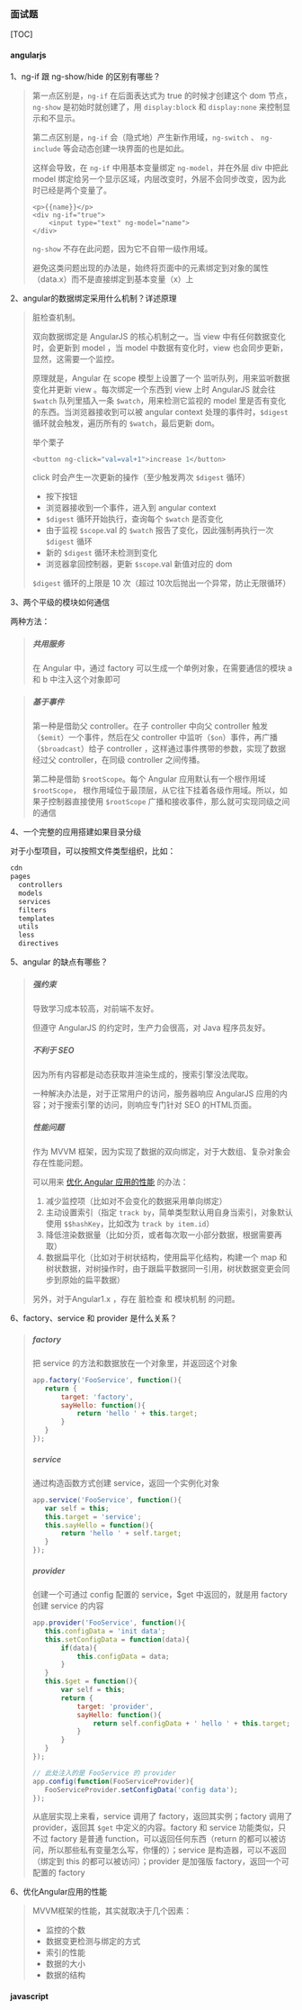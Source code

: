 ### 面试题

[TOC]

#### angularjs

1、ng-if 跟 ng-show/hide 的区别有哪些？

> 第一点区别是，`ng-if` 在后面表达式为 true 的时候才创建这个 dom 节点，`ng-show` 是初始时就创建了，用 `display:block` 和 `display:none` 来控制显示和不显示。
>
> 第二点区别是，`ng-if` 会（隐式地）产生新作用域，`ng-switch` 、 `ng-include` 等会动态创建一块界面的也是如此。
>
> 这样会导致，在 `ng-if` 中用基本变量绑定 `ng-model`，并在外层 div 中把此 model 绑定给另一个显示区域，内层改变时，外层不会同步改变，因为此时已经是两个变量了。
>
> ```
> <p>{{name}}</p>
> <div ng-if="true">
>     <input type="text" ng-model="name">
> </div>
> ```
>
> `ng-show` 不存在此问题，因为它不自带一级作用域。
>
> 避免这类问题出现的办法是，始终将页面中的元素绑定到对象的属性（data.x）而不是直接绑定到基本变量（x）上

2、angular的数据绑定采用什么机制？详述原理

>脏检查机制。
>
>双向数据绑定是 AngularJS 的核心机制之一。当 view 中有任何数据变化时，会更新到 model ，当 model 中数据有变化时，view 也会同步更新，显然，这需要一个监控。
>
>原理就是，Angular 在 scope 模型上设置了一个 监听队列，用来监听数据变化并更新 view 。每次绑定一个东西到 view 上时 AngularJS 就会往 `$watch` 队列里插入一条 `$watch`，用来检测它监视的 model 里是否有变化的东西。当浏览器接收到可以被 angular context 处理的事件时，`$digest` 循环就会触发，遍历所有的 `$watch`，最后更新 dom。
>
>举个栗子
>
>```javascript
><button ng-click="val=val+1">increase 1</button>
>```
>
>click 时会产生一次更新的操作（至少触发两次 `$digest` 循环）
>
>- 按下按钮
>- 浏览器接收到一个事件，进入到 angular context
>- `$digest` 循环开始执行，查询每个 `$watch` 是否变化
>- 由于监视 `$scope`.val 的 `$watch` 报告了变化，因此强制再执行一次 `$digest` 循环
>- 新的 `$digest` 循环未检测到变化
>- 浏览器拿回控制器，更新 `$scope`.val 新值对应的 dom
>
>`$digest` 循环的上限是 10 次（超过 10次后抛出一个异常，防止无限循环）



3、两个平级的模块如何通信

两种方法：

> ##### 共用服务
>
> 在 Angular 中，通过 factory 可以生成一个单例对象，在需要通信的模块 a 和 b 中注入这个对象即可

> ##### 基于事件
>
> 第一种是借助父 controller。在子 controller 中向父 controller 触发（`$emit`）一个事件，然后在父 controller 中监听（`$on`）事件，再广播（`$broadcast`）给子 controller ，这样通过事件携带的参数，实现了数据经过父 controller，在同级 controller 之间传播。
>
> 第二种是借助 `$rootScope`。每个 Angular 应用默认有一个根作用域 `$rootScope`， 根作用域位于最顶层，从它往下挂着各级作用域。所以，如果子控制器直接使用 `$rootScope` 广播和接收事件，那么就可实现同级之间的通信

4、一个完整的应用搭建如果目录分级

对于小型项目，可以按照文件类型组织，比如：

```javascript
cdn
pages
  controllers
  models
  services
  filters
  templates
  utils
  less
  directives
```

5、angular 的缺点有哪些？

> ##### 强约束
>
> 导致学习成本较高，对前端不友好。
>
> 但遵守 AngularJS 的约定时，生产力会很高，对 Java 程序员友好。
>
> ##### 不利于 SEO
>
> 因为所有内容都是动态获取并渲染生成的，搜索引擎没法爬取。
>
> 一种解决办法是，对于正常用户的访问，服务器响应 AngularJS 应用的内容；对于搜索引擎的访问，则响应专门针对 SEO 的HTML页面。
>
> ##### 性能问题
>
> 作为 MVVM 框架，因为实现了数据的双向绑定，对于大数组、复杂对象会存在性能问题。
>
> 可以用来 [优化 Angular 应用的性能](https://github.com/xufei/blog/issues/23) 的办法：
>
> 1. 减少监控项（比如对不会变化的数据采用单向绑定）
> 2. 主动设置索引（指定 `track by`，简单类型默认用自身当索引，对象默认使用 `$$hashKey`，比如改为 `track by item.id`）
> 3. 降低渲染数据量（比如分页，或者每次取一小部分数据，根据需要再取）
> 4. 数据扁平化（比如对于树状结构，使用扁平化结构，构建一个 map 和树状数据，对树操作时，由于跟扁平数据同一引用，树状数据变更会同步到原始的扁平数据）
>
> 另外，对于Angular1.x ，存在 脏检查 和 模块机制 的问题。

6、factory、service 和 provider 是什么关系？

>##### factory
>
>把 service 的方法和数据放在一个对象里，并返回这个对象
>
>```javascript
>app.factory('FooService', function(){
>    return {
>        target: 'factory',
>        sayHello: function(){
>            return 'hello ' + this.target;
>        }
>    }
>});
>```
>
>##### service
>
>通过构造函数方式创建 service，返回一个实例化对象
>
>```javascript
>app.service('FooService', function(){
>    var self = this;
>    this.target = 'service';
>    this.sayHello = function(){
>        return 'hello ' + self.target;
>    }
>});
>```
>
>##### provider
>
>创建一个可通过 config 配置的 service，$get 中返回的，就是用 factory 创建 service 的内容
>
>
>
>```javascript
>app.provider('FooService', function(){
>    this.configData = 'init data';
>    this.setConfigData = function(data){
>        if(data){
>            this.configData = data;
>        }
>    }
>    this.$get = function(){
>        var self = this;
>        return {
>            target: 'provider',
>            sayHello: function(){
>                return self.configData + ' hello ' + this.target;
>            }
>        }
>    }
>});
>
>// 此处注入的是 FooService 的 provider
>app.config(function(FooServiceProvider){
>    FooServiceProvider.setConfigData('config data');
>});
>```
>
>从底层实现上来看，service 调用了 factory，返回其实例；factory 调用了 provider，返回其 `$get` 中定义的内容。factory 和 service 功能类似，只不过 factory 是普通 function，可以返回任何东西（return 的都可以被访问，所以那些私有变量怎么写，你懂的）；service 是构造器，可以不返回（绑定到 this 的都可以被访问）；provider 是加强版 factory，返回一个可配置的 factory

6、优化Angular应用的性能

> MVVM框架的性能，其实就取决于几个因素：
>
> - 监控的个数
> - 数据变更检测与绑定的方式
> - 索引的性能
> - 数据的大小
> - 数据的结构

#### javascript

